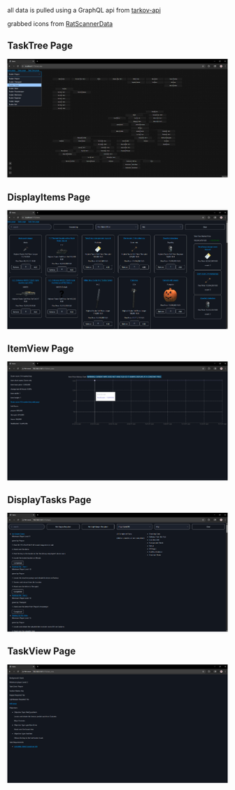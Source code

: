 <p>all data is pulled using a GraphQL api from <a href='https://github.com/the-hideout/tarkov-api'>tarkov-api</a></p>
<p>grabbed icons from <a href="https://github.com/RatScanner/RatScannerData">RatScannerData</a></p>

<h2>TaskTree Page</h2>
<img src=".\image previews\TaskTree_example.png">
<h2>DisplayItems Page</h2>
<img src=".\image previews\DisplayItems_example.png">
<h2>ItemView Page</h2>
<img src=".\image previews\ItemView_example.png">
<h2>DisplayTasks Page</h2>
<img src=".\image previews\DisplayTasks_example.png">
<h2>TaskView Page</h2>
<img src=".\image previews\TaskView_example.png">
